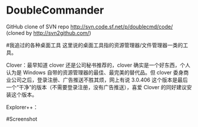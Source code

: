 # DoubleCommander
GitHub clone of SVN repo http://svn.code.sf.net/p/doublecmd/code/ (cloned by http://svn2github.com/)

#我追过的各种桌面工具
这里说的桌面工具指的资源管理器/文件管理器一类的工具。

Clover：最早知道 clover 还是公司秘书推荐的，clover 确实是一个好东西，个人认为是 Windows 自带的资源管理器的最佳、最完美的替代品。但 clover 委身商业公司之后，登录注册、广告推送不胜其烦，网上有说 3.0.406 这个版本是最后一个“干净”的版本（不需要登录注册，没有广告推送），喜爱 Clover 的同好建议安装这个版本。

Explorer++：

#Screenshot

